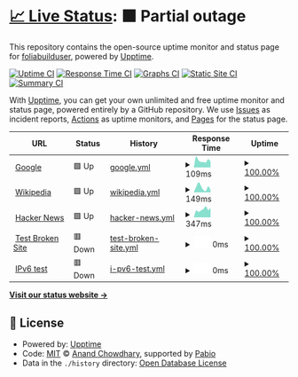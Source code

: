 # [📈 Live Status](https://foliabuilduser.github.io/upptime): <!--live status--> **🟧 Partial outage**

This repository contains the open-source uptime monitor and status page for [foliabuilduser](https://foliabuilduser.github.io/upptime), powered by [Upptime](https://github.com/upptime/upptime).

[![Uptime CI](https://github.com/foliabuilduser/upptime/workflows/Uptime%20CI/badge.svg)](https://github.com/foliabuilduser/upptime/actions?query=workflow%3A%22Uptime+CI%22)
[![Response Time CI](https://github.com/foliabuilduser/upptime/workflows/Response%20Time%20CI/badge.svg)](https://github.com/foliabuilduser/upptime/actions?query=workflow%3A%22Response+Time+CI%22)
[![Graphs CI](https://github.com/foliabuilduser/upptime/workflows/Graphs%20CI/badge.svg)](https://github.com/foliabuilduser/upptime/actions?query=workflow%3A%22Graphs+CI%22)
[![Static Site CI](https://github.com/foliabuilduser/upptime/workflows/Static%20Site%20CI/badge.svg)](https://github.com/foliabuilduser/upptime/actions?query=workflow%3A%22Static+Site+CI%22)
[![Summary CI](https://github.com/foliabuilduser/upptime/workflows/Summary%20CI/badge.svg)](https://github.com/foliabuilduser/upptime/actions?query=workflow%3A%22Summary+CI%22)

With [Upptime](https://upptime.js.org), you can get your own unlimited and free uptime monitor and status page, powered entirely by a GitHub repository. We use [Issues](https://github.com/foliabuilduser/upptime/issues) as incident reports, [Actions](https://github.com/foliabuilduser/upptime/actions) as uptime monitors, and [Pages](https://foliabuilduser.github.io/upptime) for the status page.

<!--start: status pages-->
<!-- This summary is generated by Upptime (https://github.com/upptime/upptime) -->
<!-- Do not edit this manually, your changes will be overwritten -->
<!-- prettier-ignore -->
| URL | Status | History | Response Time | Uptime |
| --- | ------ | ------- | ------------- | ------ |
| <img alt="" src="https://icons.duckduckgo.com/ip3/www.google.com.ico" height="13"> [Google](https://www.google.com) | 🟩 Up | [google.yml](https://github.com/foliabuilduser/uptime/commits/HEAD/history/google.yml) | <details><summary><img alt="Response time graph" src="./graphs/google/response-time-week.png" height="20"> 109ms</summary><br><a href="https://foliabuilduser.github.io/uptime/history/google"><img alt="Response time 108" src="https://img.shields.io/endpoint?url=https%3A%2F%2Fraw.githubusercontent.com%2Ffoliabuilduser%2Fuptime%2FHEAD%2Fapi%2Fgoogle%2Fresponse-time.json"></a><br><a href="https://foliabuilduser.github.io/uptime/history/google"><img alt="24-hour response time 94" src="https://img.shields.io/endpoint?url=https%3A%2F%2Fraw.githubusercontent.com%2Ffoliabuilduser%2Fuptime%2FHEAD%2Fapi%2Fgoogle%2Fresponse-time-day.json"></a><br><a href="https://foliabuilduser.github.io/uptime/history/google"><img alt="7-day response time 109" src="https://img.shields.io/endpoint?url=https%3A%2F%2Fraw.githubusercontent.com%2Ffoliabuilduser%2Fuptime%2FHEAD%2Fapi%2Fgoogle%2Fresponse-time-week.json"></a><br><a href="https://foliabuilduser.github.io/uptime/history/google"><img alt="30-day response time 93" src="https://img.shields.io/endpoint?url=https%3A%2F%2Fraw.githubusercontent.com%2Ffoliabuilduser%2Fuptime%2FHEAD%2Fapi%2Fgoogle%2Fresponse-time-month.json"></a><br><a href="https://foliabuilduser.github.io/uptime/history/google"><img alt="1-year response time 108" src="https://img.shields.io/endpoint?url=https%3A%2F%2Fraw.githubusercontent.com%2Ffoliabuilduser%2Fuptime%2FHEAD%2Fapi%2Fgoogle%2Fresponse-time-year.json"></a></details> | <details><summary><a href="https://foliabuilduser.github.io/uptime/history/google">100.00%</a></summary><a href="https://foliabuilduser.github.io/uptime/history/google"><img alt="All-time uptime 100.00%" src="https://img.shields.io/endpoint?url=https%3A%2F%2Fraw.githubusercontent.com%2Ffoliabuilduser%2Fuptime%2FHEAD%2Fapi%2Fgoogle%2Fuptime.json"></a><br><a href="https://foliabuilduser.github.io/uptime/history/google"><img alt="24-hour uptime 100.00%" src="https://img.shields.io/endpoint?url=https%3A%2F%2Fraw.githubusercontent.com%2Ffoliabuilduser%2Fuptime%2FHEAD%2Fapi%2Fgoogle%2Fuptime-day.json"></a><br><a href="https://foliabuilduser.github.io/uptime/history/google"><img alt="7-day uptime 100.00%" src="https://img.shields.io/endpoint?url=https%3A%2F%2Fraw.githubusercontent.com%2Ffoliabuilduser%2Fuptime%2FHEAD%2Fapi%2Fgoogle%2Fuptime-week.json"></a><br><a href="https://foliabuilduser.github.io/uptime/history/google"><img alt="30-day uptime 100.00%" src="https://img.shields.io/endpoint?url=https%3A%2F%2Fraw.githubusercontent.com%2Ffoliabuilduser%2Fuptime%2FHEAD%2Fapi%2Fgoogle%2Fuptime-month.json"></a><br><a href="https://foliabuilduser.github.io/uptime/history/google"><img alt="1-year uptime 99.98%" src="https://img.shields.io/endpoint?url=https%3A%2F%2Fraw.githubusercontent.com%2Ffoliabuilduser%2Fuptime%2FHEAD%2Fapi%2Fgoogle%2Fuptime-year.json"></a></details>
| <img alt="" src="https://icons.duckduckgo.com/ip3/en.wikipedia.org.ico" height="13"> [Wikipedia](https://en.wikipedia.org) | 🟩 Up | [wikipedia.yml](https://github.com/foliabuilduser/uptime/commits/HEAD/history/wikipedia.yml) | <details><summary><img alt="Response time graph" src="./graphs/wikipedia/response-time-week.png" height="20"> 149ms</summary><br><a href="https://foliabuilduser.github.io/uptime/history/wikipedia"><img alt="Response time 192" src="https://img.shields.io/endpoint?url=https%3A%2F%2Fraw.githubusercontent.com%2Ffoliabuilduser%2Fuptime%2FHEAD%2Fapi%2Fwikipedia%2Fresponse-time.json"></a><br><a href="https://foliabuilduser.github.io/uptime/history/wikipedia"><img alt="24-hour response time 76" src="https://img.shields.io/endpoint?url=https%3A%2F%2Fraw.githubusercontent.com%2Ffoliabuilduser%2Fuptime%2FHEAD%2Fapi%2Fwikipedia%2Fresponse-time-day.json"></a><br><a href="https://foliabuilduser.github.io/uptime/history/wikipedia"><img alt="7-day response time 149" src="https://img.shields.io/endpoint?url=https%3A%2F%2Fraw.githubusercontent.com%2Ffoliabuilduser%2Fuptime%2FHEAD%2Fapi%2Fwikipedia%2Fresponse-time-week.json"></a><br><a href="https://foliabuilduser.github.io/uptime/history/wikipedia"><img alt="30-day response time 279" src="https://img.shields.io/endpoint?url=https%3A%2F%2Fraw.githubusercontent.com%2Ffoliabuilduser%2Fuptime%2FHEAD%2Fapi%2Fwikipedia%2Fresponse-time-month.json"></a><br><a href="https://foliabuilduser.github.io/uptime/history/wikipedia"><img alt="1-year response time 192" src="https://img.shields.io/endpoint?url=https%3A%2F%2Fraw.githubusercontent.com%2Ffoliabuilduser%2Fuptime%2FHEAD%2Fapi%2Fwikipedia%2Fresponse-time-year.json"></a></details> | <details><summary><a href="https://foliabuilduser.github.io/uptime/history/wikipedia">100.00%</a></summary><a href="https://foliabuilduser.github.io/uptime/history/wikipedia"><img alt="All-time uptime 100.00%" src="https://img.shields.io/endpoint?url=https%3A%2F%2Fraw.githubusercontent.com%2Ffoliabuilduser%2Fuptime%2FHEAD%2Fapi%2Fwikipedia%2Fuptime.json"></a><br><a href="https://foliabuilduser.github.io/uptime/history/wikipedia"><img alt="24-hour uptime 100.00%" src="https://img.shields.io/endpoint?url=https%3A%2F%2Fraw.githubusercontent.com%2Ffoliabuilduser%2Fuptime%2FHEAD%2Fapi%2Fwikipedia%2Fuptime-day.json"></a><br><a href="https://foliabuilduser.github.io/uptime/history/wikipedia"><img alt="7-day uptime 100.00%" src="https://img.shields.io/endpoint?url=https%3A%2F%2Fraw.githubusercontent.com%2Ffoliabuilduser%2Fuptime%2FHEAD%2Fapi%2Fwikipedia%2Fuptime-week.json"></a><br><a href="https://foliabuilduser.github.io/uptime/history/wikipedia"><img alt="30-day uptime 100.00%" src="https://img.shields.io/endpoint?url=https%3A%2F%2Fraw.githubusercontent.com%2Ffoliabuilduser%2Fuptime%2FHEAD%2Fapi%2Fwikipedia%2Fuptime-month.json"></a><br><a href="https://foliabuilduser.github.io/uptime/history/wikipedia"><img alt="1-year uptime 100.00%" src="https://img.shields.io/endpoint?url=https%3A%2F%2Fraw.githubusercontent.com%2Ffoliabuilduser%2Fuptime%2FHEAD%2Fapi%2Fwikipedia%2Fuptime-year.json"></a></details>
| <img alt="" src="https://icons.duckduckgo.com/ip3/news.ycombinator.com.ico" height="13"> [Hacker News](https://news.ycombinator.com) | 🟩 Up | [hacker-news.yml](https://github.com/foliabuilduser/uptime/commits/HEAD/history/hacker-news.yml) | <details><summary><img alt="Response time graph" src="./graphs/hacker-news/response-time-week.png" height="20"> 347ms</summary><br><a href="https://foliabuilduser.github.io/uptime/history/hacker-news"><img alt="Response time 319" src="https://img.shields.io/endpoint?url=https%3A%2F%2Fraw.githubusercontent.com%2Ffoliabuilduser%2Fuptime%2FHEAD%2Fapi%2Fhacker-news%2Fresponse-time.json"></a><br><a href="https://foliabuilduser.github.io/uptime/history/hacker-news"><img alt="24-hour response time 412" src="https://img.shields.io/endpoint?url=https%3A%2F%2Fraw.githubusercontent.com%2Ffoliabuilduser%2Fuptime%2FHEAD%2Fapi%2Fhacker-news%2Fresponse-time-day.json"></a><br><a href="https://foliabuilduser.github.io/uptime/history/hacker-news"><img alt="7-day response time 347" src="https://img.shields.io/endpoint?url=https%3A%2F%2Fraw.githubusercontent.com%2Ffoliabuilduser%2Fuptime%2FHEAD%2Fapi%2Fhacker-news%2Fresponse-time-week.json"></a><br><a href="https://foliabuilduser.github.io/uptime/history/hacker-news"><img alt="30-day response time 350" src="https://img.shields.io/endpoint?url=https%3A%2F%2Fraw.githubusercontent.com%2Ffoliabuilduser%2Fuptime%2FHEAD%2Fapi%2Fhacker-news%2Fresponse-time-month.json"></a><br><a href="https://foliabuilduser.github.io/uptime/history/hacker-news"><img alt="1-year response time 319" src="https://img.shields.io/endpoint?url=https%3A%2F%2Fraw.githubusercontent.com%2Ffoliabuilduser%2Fuptime%2FHEAD%2Fapi%2Fhacker-news%2Fresponse-time-year.json"></a></details> | <details><summary><a href="https://foliabuilduser.github.io/uptime/history/hacker-news">100.00%</a></summary><a href="https://foliabuilduser.github.io/uptime/history/hacker-news"><img alt="All-time uptime 100.00%" src="https://img.shields.io/endpoint?url=https%3A%2F%2Fraw.githubusercontent.com%2Ffoliabuilduser%2Fuptime%2FHEAD%2Fapi%2Fhacker-news%2Fuptime.json"></a><br><a href="https://foliabuilduser.github.io/uptime/history/hacker-news"><img alt="24-hour uptime 100.00%" src="https://img.shields.io/endpoint?url=https%3A%2F%2Fraw.githubusercontent.com%2Ffoliabuilduser%2Fuptime%2FHEAD%2Fapi%2Fhacker-news%2Fuptime-day.json"></a><br><a href="https://foliabuilduser.github.io/uptime/history/hacker-news"><img alt="7-day uptime 100.00%" src="https://img.shields.io/endpoint?url=https%3A%2F%2Fraw.githubusercontent.com%2Ffoliabuilduser%2Fuptime%2FHEAD%2Fapi%2Fhacker-news%2Fuptime-week.json"></a><br><a href="https://foliabuilduser.github.io/uptime/history/hacker-news"><img alt="30-day uptime 100.00%" src="https://img.shields.io/endpoint?url=https%3A%2F%2Fraw.githubusercontent.com%2Ffoliabuilduser%2Fuptime%2FHEAD%2Fapi%2Fhacker-news%2Fuptime-month.json"></a><br><a href="https://foliabuilduser.github.io/uptime/history/hacker-news"><img alt="1-year uptime 100.00%" src="https://img.shields.io/endpoint?url=https%3A%2F%2Fraw.githubusercontent.com%2Ffoliabuilduser%2Fuptime%2FHEAD%2Fapi%2Fhacker-news%2Fuptime-year.json"></a></details>
| <img alt="" src="https://icons.duckduckgo.com/ip3/thissitedoesnotexist.koj.co.ico" height="13"> [Test Broken Site](https://thissitedoesnotexist.koj.co) | 🟥 Down | [test-broken-site.yml](https://github.com/foliabuilduser/uptime/commits/HEAD/history/test-broken-site.yml) | <details><summary><img alt="Response time graph" src="./graphs/test-broken-site/response-time-week.png" height="20"> 0ms</summary><br><a href="https://foliabuilduser.github.io/uptime/history/test-broken-site"><img alt="Response time 0" src="https://img.shields.io/endpoint?url=https%3A%2F%2Fraw.githubusercontent.com%2Ffoliabuilduser%2Fuptime%2FHEAD%2Fapi%2Ftest-broken-site%2Fresponse-time.json"></a><br><a href="https://foliabuilduser.github.io/uptime/history/test-broken-site"><img alt="24-hour response time 0" src="https://img.shields.io/endpoint?url=https%3A%2F%2Fraw.githubusercontent.com%2Ffoliabuilduser%2Fuptime%2FHEAD%2Fapi%2Ftest-broken-site%2Fresponse-time-day.json"></a><br><a href="https://foliabuilduser.github.io/uptime/history/test-broken-site"><img alt="7-day response time 0" src="https://img.shields.io/endpoint?url=https%3A%2F%2Fraw.githubusercontent.com%2Ffoliabuilduser%2Fuptime%2FHEAD%2Fapi%2Ftest-broken-site%2Fresponse-time-week.json"></a><br><a href="https://foliabuilduser.github.io/uptime/history/test-broken-site"><img alt="30-day response time 0" src="https://img.shields.io/endpoint?url=https%3A%2F%2Fraw.githubusercontent.com%2Ffoliabuilduser%2Fuptime%2FHEAD%2Fapi%2Ftest-broken-site%2Fresponse-time-month.json"></a><br><a href="https://foliabuilduser.github.io/uptime/history/test-broken-site"><img alt="1-year response time 0" src="https://img.shields.io/endpoint?url=https%3A%2F%2Fraw.githubusercontent.com%2Ffoliabuilduser%2Fuptime%2FHEAD%2Fapi%2Ftest-broken-site%2Fresponse-time-year.json"></a></details> | <details><summary><a href="https://foliabuilduser.github.io/uptime/history/test-broken-site">100.00%</a></summary><a href="https://foliabuilduser.github.io/uptime/history/test-broken-site"><img alt="All-time uptime 100.00%" src="https://img.shields.io/endpoint?url=https%3A%2F%2Fraw.githubusercontent.com%2Ffoliabuilduser%2Fuptime%2FHEAD%2Fapi%2Ftest-broken-site%2Fuptime.json"></a><br><a href="https://foliabuilduser.github.io/uptime/history/test-broken-site"><img alt="24-hour uptime 100.00%" src="https://img.shields.io/endpoint?url=https%3A%2F%2Fraw.githubusercontent.com%2Ffoliabuilduser%2Fuptime%2FHEAD%2Fapi%2Ftest-broken-site%2Fuptime-day.json"></a><br><a href="https://foliabuilduser.github.io/uptime/history/test-broken-site"><img alt="7-day uptime 100.00%" src="https://img.shields.io/endpoint?url=https%3A%2F%2Fraw.githubusercontent.com%2Ffoliabuilduser%2Fuptime%2FHEAD%2Fapi%2Ftest-broken-site%2Fuptime-week.json"></a><br><a href="https://foliabuilduser.github.io/uptime/history/test-broken-site"><img alt="30-day uptime 100.00%" src="https://img.shields.io/endpoint?url=https%3A%2F%2Fraw.githubusercontent.com%2Ffoliabuilduser%2Fuptime%2FHEAD%2Fapi%2Ftest-broken-site%2Fuptime-month.json"></a><br><a href="https://foliabuilduser.github.io/uptime/history/test-broken-site"><img alt="1-year uptime 100.00%" src="https://img.shields.io/endpoint?url=https%3A%2F%2Fraw.githubusercontent.com%2Ffoliabuilduser%2Fuptime%2FHEAD%2Fapi%2Ftest-broken-site%2Fuptime-year.json"></a></details>
| <img alt="" src="https://icons.duckduckgo.com/ip3/null.ico" height="13"> [IPv6 test](forwardemail.net) | 🟥 Down | [i-pv6-test.yml](https://github.com/foliabuilduser/uptime/commits/HEAD/history/i-pv6-test.yml) | <details><summary><img alt="Response time graph" src="./graphs/i-pv6-test/response-time-week.png" height="20"> 0ms</summary><br><a href="https://foliabuilduser.github.io/uptime/history/i-pv6-test"><img alt="Response time 0" src="https://img.shields.io/endpoint?url=https%3A%2F%2Fraw.githubusercontent.com%2Ffoliabuilduser%2Fuptime%2FHEAD%2Fapi%2Fi-pv6-test%2Fresponse-time.json"></a><br><a href="https://foliabuilduser.github.io/uptime/history/i-pv6-test"><img alt="24-hour response time 0" src="https://img.shields.io/endpoint?url=https%3A%2F%2Fraw.githubusercontent.com%2Ffoliabuilduser%2Fuptime%2FHEAD%2Fapi%2Fi-pv6-test%2Fresponse-time-day.json"></a><br><a href="https://foliabuilduser.github.io/uptime/history/i-pv6-test"><img alt="7-day response time 0" src="https://img.shields.io/endpoint?url=https%3A%2F%2Fraw.githubusercontent.com%2Ffoliabuilduser%2Fuptime%2FHEAD%2Fapi%2Fi-pv6-test%2Fresponse-time-week.json"></a><br><a href="https://foliabuilduser.github.io/uptime/history/i-pv6-test"><img alt="30-day response time 0" src="https://img.shields.io/endpoint?url=https%3A%2F%2Fraw.githubusercontent.com%2Ffoliabuilduser%2Fuptime%2FHEAD%2Fapi%2Fi-pv6-test%2Fresponse-time-month.json"></a><br><a href="https://foliabuilduser.github.io/uptime/history/i-pv6-test"><img alt="1-year response time 0" src="https://img.shields.io/endpoint?url=https%3A%2F%2Fraw.githubusercontent.com%2Ffoliabuilduser%2Fuptime%2FHEAD%2Fapi%2Fi-pv6-test%2Fresponse-time-year.json"></a></details> | <details><summary><a href="https://foliabuilduser.github.io/uptime/history/i-pv6-test">100.00%</a></summary><a href="https://foliabuilduser.github.io/uptime/history/i-pv6-test"><img alt="All-time uptime 100.00%" src="https://img.shields.io/endpoint?url=https%3A%2F%2Fraw.githubusercontent.com%2Ffoliabuilduser%2Fuptime%2FHEAD%2Fapi%2Fi-pv6-test%2Fuptime.json"></a><br><a href="https://foliabuilduser.github.io/uptime/history/i-pv6-test"><img alt="24-hour uptime 100.00%" src="https://img.shields.io/endpoint?url=https%3A%2F%2Fraw.githubusercontent.com%2Ffoliabuilduser%2Fuptime%2FHEAD%2Fapi%2Fi-pv6-test%2Fuptime-day.json"></a><br><a href="https://foliabuilduser.github.io/uptime/history/i-pv6-test"><img alt="7-day uptime 100.00%" src="https://img.shields.io/endpoint?url=https%3A%2F%2Fraw.githubusercontent.com%2Ffoliabuilduser%2Fuptime%2FHEAD%2Fapi%2Fi-pv6-test%2Fuptime-week.json"></a><br><a href="https://foliabuilduser.github.io/uptime/history/i-pv6-test"><img alt="30-day uptime 100.00%" src="https://img.shields.io/endpoint?url=https%3A%2F%2Fraw.githubusercontent.com%2Ffoliabuilduser%2Fuptime%2FHEAD%2Fapi%2Fi-pv6-test%2Fuptime-month.json"></a><br><a href="https://foliabuilduser.github.io/uptime/history/i-pv6-test"><img alt="1-year uptime 100.00%" src="https://img.shields.io/endpoint?url=https%3A%2F%2Fraw.githubusercontent.com%2Ffoliabuilduser%2Fuptime%2FHEAD%2Fapi%2Fi-pv6-test%2Fuptime-year.json"></a></details>

<!--end: status pages-->

[**Visit our status website →**](https://foliabuilduser.github.io/upptime)

## 📄 License

- Powered by: [Upptime](https://github.com/upptime/upptime)
- Code: [MIT](./LICENSE) © [Anand Chowdhary](https://anandchowdhary.com), supported by [Pabio](https://pabio.com)
- Data in the `./history` directory: [Open Database License](https://opendatacommons.org/licenses/odbl/1-0/)
